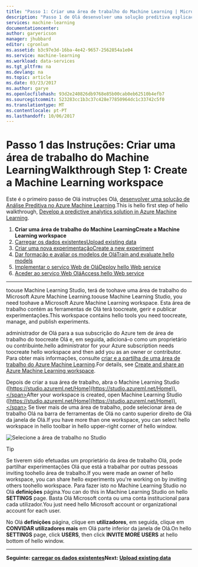 ```yaml
---
title: "Passo 1: Criar uma área de trabalho do Machine Learning | Microsoft Docs"
description: "Passo 1 de Olá desenvolver uma solução preditiva explicação passo a passo: Saiba como tooset cópias de segurança nova área de trabalho do Azure Machine Learning Studio."
services: machine-learning
documentationcenter: 
author: garyericson
manager: jhubbard
editor: cgronlun
ms.assetid: b3c97e3d-16ba-4e42-9657-2562854a1e04
ms.service: machine-learning
ms.workload: data-services
ms.tgt_pltfrm: na
ms.devlang: na
ms.topic: article
ms.date: 03/23/2017
ms.author: garye
ms.openlocfilehash: 93d2e240826db9768e85b00cab0eb62510b4efb7
ms.sourcegitcommit: 523283cc1b3c37c428e77850964dc1c33742c5f0
ms.translationtype: MT
ms.contentlocale: pt-PT
ms.lasthandoff: 10/06/2017
---
```

# <a name="walkthrough-step-1-create-a-machine-learning-workspace"></a><span data-ttu-id="64079-103">Passo 1 das Instruções: Criar uma área de trabalho do Machine Learning</span><span class="sxs-lookup"><span data-stu-id="64079-103">Walkthrough Step 1: Create a Machine Learning workspace</span></span>
<span data-ttu-id="64079-104">Este é o primeiro passo de Olá instruções Olá, [desenvolver uma solução de Análise Preditiva no Azure Machine Learning](machine-learning-walkthrough-develop-predictive-solution.md).</span><span class="sxs-lookup"><span data-stu-id="64079-104">This is hello first step of hello walkthrough, [Develop a predictive analytics solution in Azure Machine Learning](machine-learning-walkthrough-develop-predictive-solution.md).</span></span>

1. <span data-ttu-id="64079-105">**Criar uma área de trabalho do Machine Learning**</span><span class="sxs-lookup"><span data-stu-id="64079-105">**Create a Machine Learning workspace**</span></span>
2. [<span data-ttu-id="64079-106">Carregar os dados existentes</span><span class="sxs-lookup"><span data-stu-id="64079-106">Upload existing data</span></span>](machine-learning-walkthrough-2-upload-data.md)
3. [<span data-ttu-id="64079-107">Criar uma nova experimentação</span><span class="sxs-lookup"><span data-stu-id="64079-107">Create a new experiment</span></span>](machine-learning-walkthrough-3-create-new-experiment.md)
4. [<span data-ttu-id="64079-108">Dar formação e avaliar os modelos de Olá</span><span class="sxs-lookup"><span data-stu-id="64079-108">Train and evaluate hello models</span></span>](machine-learning-walkthrough-4-train-and-evaluate-models.md)
5. [<span data-ttu-id="64079-109">Implementar o serviço Web de Olá</span><span class="sxs-lookup"><span data-stu-id="64079-109">Deploy hello Web service</span></span>](machine-learning-walkthrough-5-publish-web-service.md)
6. [<span data-ttu-id="64079-110">Aceder ao serviço Web Olá</span><span class="sxs-lookup"><span data-stu-id="64079-110">Access hello Web service</span></span>](machine-learning-walkthrough-6-access-web-service.md)

- - -
<!-- This needs toobe updated toorefer toohello new way of creating workspaces in hello Ibiza portal -->

<span data-ttu-id="64079-111">toouse Machine Learning Studio, terá de toohave uma área de trabalho do Microsoft Azure Machine Learning.</span><span class="sxs-lookup"><span data-stu-id="64079-111">toouse Machine Learning Studio, you need toohave a Microsoft Azure Machine Learning workspace.</span></span> <span data-ttu-id="64079-112">Esta área de trabalho contém as ferramentas de Olá terá toocreate, gerir e publicar experimentações.</span><span class="sxs-lookup"><span data-stu-id="64079-112">This workspace contains hello tools you need toocreate, manage, and publish experiments.</span></span>  

<!--
## toocreate a workspace
1. Sign in toohello [Azure classic portal](https://manage.windowsazure.com).
2. In hello  Azure services panel, click **MACHINE LEARNING**.  
   ![Create workspace][1]
3. Click **CREATE AN ML WORKSPACE**.
4. On hello **QUICK CREATE** page, enter your workspace information and then click **CREATE AN ML WORKSPACE**.
-->

<span data-ttu-id="64079-113">administrador de Olá para a sua subscrição do Azure tem de área de trabalho do toocreate Olá e, em seguida, adicioná-o como um proprietário ou contribuinte.</span><span class="sxs-lookup"><span data-stu-id="64079-113">hello administrator for your Azure subscription needs toocreate hello workspace and then add you as an owner or contributor.</span></span> <span data-ttu-id="64079-114">Para obter mais informações, consulte [criar e a partilha de uma área de trabalho do Azure Machine Learning](machine-learning-create-workspace.md).</span><span class="sxs-lookup"><span data-stu-id="64079-114">For details, see [Create and share an Azure Machine Learning workspace](machine-learning-create-workspace.md).</span></span>

<span data-ttu-id="64079-115">Depois de criar a sua área de trabalho, abra o Machine Learning Studio ([https://studio.azureml.net/Home](https://studio.azureml.net/Home)).</span><span class="sxs-lookup"><span data-stu-id="64079-115">After your workspace is created, open Machine Learning Studio ([https://studio.azureml.net/Home](https://studio.azureml.net/Home)).</span></span> <span data-ttu-id="64079-116">Se tiver mais de uma área de trabalho, pode selecionar área de trabalho Olá na barra de ferramentas de Olá no canto superior direito de Olá da janela de Olá.</span><span class="sxs-lookup"><span data-stu-id="64079-116">If you have more than one workspace, you can select hello workspace in hello toolbar in hello upper-right corner of hello window.</span></span>

![Selecione a área de trabalho no Studio][2]

> [!TIP]
> <span data-ttu-id="64079-118">Se tiverem sido efetuadas um proprietário da área de trabalho Olá, pode partilhar experimentações Olá que está a trabalhar por outras pessoas inviting toohello área de trabalho.</span><span class="sxs-lookup"><span data-stu-id="64079-118">If you were made an owner of hello workspace, you can share hello experiments you're working on by inviting others toohello workspace.</span></span> <span data-ttu-id="64079-119">Para fazer isto no Machine Learning Studio no Olá **definições** página.</span><span class="sxs-lookup"><span data-stu-id="64079-119">You can do this in Machine Learning Studio on hello **SETTINGS** page.</span></span> <span data-ttu-id="64079-120">Basta Olá Microsoft conta ou uma conta institucional para cada utilizador.</span><span class="sxs-lookup"><span data-stu-id="64079-120">You just need hello Microsoft account or organizational account for each user.</span></span>
> 
> <span data-ttu-id="64079-121">No Olá **definições** página, clique em **utilizadores**, em seguida, clique em **CONVIDAR utilizadores mais** em Olá parte inferior da janela de Olá.</span><span class="sxs-lookup"><span data-stu-id="64079-121">On hello **SETTINGS** page, click **USERS**, then click **INVITE MORE USERS** at hello bottom of hello window.</span></span>
> 
> 

- - -
<span data-ttu-id="64079-122">**Seguinte: [carregar os dados existentes](machine-learning-walkthrough-2-upload-data.md)**</span><span class="sxs-lookup"><span data-stu-id="64079-122">**Next: [Upload existing data](machine-learning-walkthrough-2-upload-data.md)**</span></span>

[1]: ./media/machine-learning-walkthrough-1-create-ml-workspace/create1.png
[2]: ./media/machine-learning-walkthrough-1-create-ml-workspace/open-workspace.png

